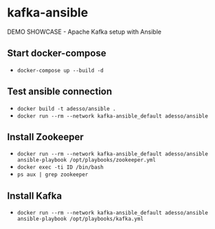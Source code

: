 # kafka-ansible
DEMO SHOWCASE - Apache Kafka setup with Ansible

## Start docker-compose
* `docker-compose up --build -d`

## Test ansible connection
* `docker build -t adesso/ansible .`
* `docker run --rm --network kafka-ansible_default adesso/ansible`

## Install Zookeeper
* `docker run --rm --network kafka-ansible_default adesso/ansible ansible-playbook /opt/playbooks/zookeeper.yml`
* `docker exec -ti ID /bin/bash`
* `ps aux | grep zookeeper`

## Install Kafka
* `docker run --rm --network kafka-ansible_default adesso/ansible ansible-playbook /opt/playbooks/kafka.yml`
